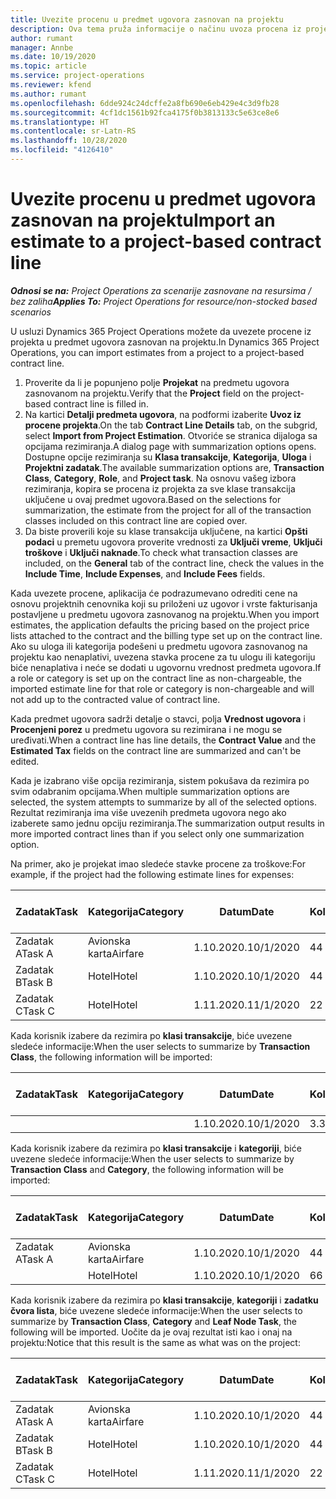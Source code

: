 ```yaml
---
title: Uvezite procenu u predmet ugovora zasnovan na projektu
description: Ova tema pruža informacije o načinu uvoza procena iz projekta u predmetu ugovora.
author: rumant
manager: Annbe
ms.date: 10/19/2020
ms.topic: article
ms.service: project-operations
ms.reviewer: kfend
ms.author: rumant
ms.openlocfilehash: 6dde924c24dcffe2a8fb690e6eb429e4c3d9fb28
ms.sourcegitcommit: 4cf1dc1561b92fca4175f0b3813133c5e63ce8e6
ms.translationtype: HT
ms.contentlocale: sr-Latn-RS
ms.lasthandoff: 10/28/2020
ms.locfileid: "4126410"
---
```

# <a name="import-an-estimate-to-a-project-based-contract-line"></a><span data-ttu-id="9a445-103">Uvezite procenu u predmet ugovora zasnovan na projektu</span><span class="sxs-lookup"><span data-stu-id="9a445-103">Import an estimate to a project-based contract line</span></span>

<span data-ttu-id="9a445-104">_**Odnosi se na:** Project Operations za scenarije zasnovane na resursima / bez zaliha_</span><span class="sxs-lookup"><span data-stu-id="9a445-104">_**Applies To:** Project Operations for resource/non-stocked based scenarios_</span></span>

<span data-ttu-id="9a445-105">U usluzi Dynamics 365 Project Operations možete da uvezete procene iz projekta u predmet ugovora zasnovan na projektu.</span><span class="sxs-lookup"><span data-stu-id="9a445-105">In Dynamics 365 Project Operations, you can import estimates from a project to a project-based contract line.</span></span>

1. <span data-ttu-id="9a445-106">Proverite da li je popunjeno polje **Projekat** na predmetu ugovora zasnovanom na projektu.</span><span class="sxs-lookup"><span data-stu-id="9a445-106">Verify that the **Project** field on the project-based contract line is filled in.</span></span>
2. <span data-ttu-id="9a445-107">Na kartici **Detalji predmeta ugovora**, na podformi izaberite **Uvoz iz procene projekta**.</span><span class="sxs-lookup"><span data-stu-id="9a445-107">On the tab **Contract Line Details** tab, on the subgrid, select **Import from Project Estimation**.</span></span> <span data-ttu-id="9a445-108">Otvoriće se stranica dijaloga sa opcijama rezimiranja.</span><span class="sxs-lookup"><span data-stu-id="9a445-108">A dialog page with summarization options opens.</span></span> <span data-ttu-id="9a445-109">Dostupne opcije rezimiranja su **Klasa transakcije**, **Kategorija**, **Uloga** i **Projektni zadatak**.</span><span class="sxs-lookup"><span data-stu-id="9a445-109">The available summarization options are, **Transaction Class**, **Category**, **Role**, and **Project task**.</span></span> <span data-ttu-id="9a445-110">Na osnovu vašeg izbora rezimiranja, kopira se procena iz projekta za sve klase transakcija uključene u ovaj predmet ugovora.</span><span class="sxs-lookup"><span data-stu-id="9a445-110">Based on the selections for summarization, the estimate from the project for all of the transaction classes included on this contract line are copied over.</span></span> 
3. <span data-ttu-id="9a445-111">Da biste proverili koje su klase transakcija uključene, na kartici **Opšti podaci** u premetu ugovora proverite vrednosti za **Uključi vreme**, **Uključi troškove** i **Uključi naknade**.</span><span class="sxs-lookup"><span data-stu-id="9a445-111">To check what transaction classes are included, on the **General** tab of the contract line, check the values in the **Include Time**, **Include Expenses**, and **Include Fees** fields.</span></span>

<span data-ttu-id="9a445-112">Kada uvezete procene, aplikacija će podrazumevano odrediti cene na osnovu projektnih cenovnika koji su priloženi uz ugovor i vrste fakturisanja postavljene u predmetu ugovora zasnovanog na projektu.</span><span class="sxs-lookup"><span data-stu-id="9a445-112">When you import estimates, the application defaults the pricing based on the project price lists attached to the contract and the billing type set up on the contract line.</span></span> <span data-ttu-id="9a445-113">Ako su uloga ili kategorija podešeni u predmetu ugovora zasnovanog na projektu kao nenaplativi, uvezena stavka procene za tu ulogu ili kategoriju biće nenaplativa i neće se dodati u ugovornu vrednost predmeta ugovora.</span><span class="sxs-lookup"><span data-stu-id="9a445-113">If a role or category is set up on the contract line as non-chargeable, the imported estimate line for that role or category is non-chargeable and will not add up to the contracted value of contract line.</span></span>

<span data-ttu-id="9a445-114">Kada predmet ugovora sadrži detalje o stavci, polja **Vrednost ugovora** i **Procenjeni porez** u predmetu ugovora su rezimirana i ne mogu se uređivati.</span><span class="sxs-lookup"><span data-stu-id="9a445-114">When a contract line has line details, the **Contract Value** and the **Estimated Tax** fields on the contract line are summarized and can't be edited.</span></span>

<span data-ttu-id="9a445-115">Kada je izabrano više opcija rezimiranja, sistem pokušava da rezimira po svim odabranim opcijama.</span><span class="sxs-lookup"><span data-stu-id="9a445-115">When multiple summarization options are selected, the system attempts to summarize by all of the selected options.</span></span> <span data-ttu-id="9a445-116">Rezultat rezimiranja ima više uvezenih predmeta ugovora nego ako izaberete samo jednu opciju rezimiranja.</span><span class="sxs-lookup"><span data-stu-id="9a445-116">The summarization output results in more imported contract lines than if you select only one summarization option.</span></span>

<span data-ttu-id="9a445-117">Na primer, ako je projekat imao sledeće stavke procene za troškove:</span><span class="sxs-lookup"><span data-stu-id="9a445-117">For example, if the project had the following estimate lines for expenses:</span></span>

| <span data-ttu-id="9a445-118">Zadatak</span><span class="sxs-lookup"><span data-stu-id="9a445-118">Task</span></span> | <span data-ttu-id="9a445-119">Kategorija</span><span class="sxs-lookup"><span data-stu-id="9a445-119">Category</span></span> | <span data-ttu-id="9a445-120">Datum</span><span class="sxs-lookup"><span data-stu-id="9a445-120">Date</span></span> | <span data-ttu-id="9a445-121">Količina</span><span class="sxs-lookup"><span data-stu-id="9a445-121">Quantity</span></span> | <span data-ttu-id="9a445-122">Cena po jedinici</span><span class="sxs-lookup"><span data-stu-id="9a445-122">Unit price</span></span> | <span data-ttu-id="9a445-123">Iznos</span><span class="sxs-lookup"><span data-stu-id="9a445-123">Amount</span></span> |
| --- | --- | --- | --- | --- | --- |
| <span data-ttu-id="9a445-124">Zadatak A</span><span class="sxs-lookup"><span data-stu-id="9a445-124">Task A</span></span> | <span data-ttu-id="9a445-125">Avionska karta</span><span class="sxs-lookup"><span data-stu-id="9a445-125">Airfare</span></span> | <span data-ttu-id="9a445-126">1.10.2020.</span><span class="sxs-lookup"><span data-stu-id="9a445-126">10/1/2020</span></span> | <span data-ttu-id="9a445-127">4</span><span class="sxs-lookup"><span data-stu-id="9a445-127">4</span></span> | <span data-ttu-id="9a445-128">400</span><span class="sxs-lookup"><span data-stu-id="9a445-128">400</span></span> | <span data-ttu-id="9a445-129">1600</span><span class="sxs-lookup"><span data-stu-id="9a445-129">1600</span></span> |
| <span data-ttu-id="9a445-130">Zadatak B</span><span class="sxs-lookup"><span data-stu-id="9a445-130">Task B</span></span> | <span data-ttu-id="9a445-131">Hotel</span><span class="sxs-lookup"><span data-stu-id="9a445-131">Hotel</span></span> | <span data-ttu-id="9a445-132">1.10.2020.</span><span class="sxs-lookup"><span data-stu-id="9a445-132">10/1/2020</span></span> | <span data-ttu-id="9a445-133">4</span><span class="sxs-lookup"><span data-stu-id="9a445-133">4</span></span> | <span data-ttu-id="9a445-134">200</span><span class="sxs-lookup"><span data-stu-id="9a445-134">200</span></span> | <span data-ttu-id="9a445-135">800</span><span class="sxs-lookup"><span data-stu-id="9a445-135">800</span></span> |
| <span data-ttu-id="9a445-136">Zadatak C</span><span class="sxs-lookup"><span data-stu-id="9a445-136">Task C</span></span> | <span data-ttu-id="9a445-137">Hotel</span><span class="sxs-lookup"><span data-stu-id="9a445-137">Hotel</span></span> | <span data-ttu-id="9a445-138">1.11.2020.</span><span class="sxs-lookup"><span data-stu-id="9a445-138">11/1/2020</span></span> | <span data-ttu-id="9a445-139">2</span><span class="sxs-lookup"><span data-stu-id="9a445-139">2</span></span> | <span data-ttu-id="9a445-140">200</span><span class="sxs-lookup"><span data-stu-id="9a445-140">200</span></span> | <span data-ttu-id="9a445-141">400</span><span class="sxs-lookup"><span data-stu-id="9a445-141">400</span></span> |

<span data-ttu-id="9a445-142">Kada korisnik izabere da rezimira po **klasi transakcije**, biće uvezene sledeće informacije:</span><span class="sxs-lookup"><span data-stu-id="9a445-142">When the user selects to summarize by **Transaction Class**, the following information will be imported:</span></span>

| <span data-ttu-id="9a445-143">Zadatak</span><span class="sxs-lookup"><span data-stu-id="9a445-143">Task</span></span> | <span data-ttu-id="9a445-144">Kategorija</span><span class="sxs-lookup"><span data-stu-id="9a445-144">Category</span></span> | <span data-ttu-id="9a445-145">Datum</span><span class="sxs-lookup"><span data-stu-id="9a445-145">Date</span></span> | <span data-ttu-id="9a445-146">Količina</span><span class="sxs-lookup"><span data-stu-id="9a445-146">Quantity</span></span> | <span data-ttu-id="9a445-147">Cena po jedinici</span><span class="sxs-lookup"><span data-stu-id="9a445-147">Unit price</span></span> | <span data-ttu-id="9a445-148">Iznos</span><span class="sxs-lookup"><span data-stu-id="9a445-148">Amount</span></span> |
| --- | --- | --- | --- | --- | --- |
| &nbsp;  | &nbsp;  | <span data-ttu-id="9a445-149">1.10.2020.</span><span class="sxs-lookup"><span data-stu-id="9a445-149">10/1/2020</span></span> | <span data-ttu-id="9a445-150">3.34</span><span class="sxs-lookup"><span data-stu-id="9a445-150">3.34</span></span> | <span data-ttu-id="9a445-151">840</span><span class="sxs-lookup"><span data-stu-id="9a445-151">840</span></span> | <span data-ttu-id="9a445-152">2800</span><span class="sxs-lookup"><span data-stu-id="9a445-152">2800</span></span> |

<span data-ttu-id="9a445-153">Kada korisnik izabere da rezimira po **klasi transakcije** i **kategoriji**, biće uvezene sledeće informacije:</span><span class="sxs-lookup"><span data-stu-id="9a445-153">When the user selects to summarize by **Transaction Class** and **Category**, the following information will be imported:</span></span>

| <span data-ttu-id="9a445-154">Zadatak</span><span class="sxs-lookup"><span data-stu-id="9a445-154">Task</span></span> | <span data-ttu-id="9a445-155">Kategorija</span><span class="sxs-lookup"><span data-stu-id="9a445-155">Category</span></span> | <span data-ttu-id="9a445-156">Datum</span><span class="sxs-lookup"><span data-stu-id="9a445-156">Date</span></span> | <span data-ttu-id="9a445-157">Količina</span><span class="sxs-lookup"><span data-stu-id="9a445-157">Quantity</span></span> | <span data-ttu-id="9a445-158">Cena po jedinici</span><span class="sxs-lookup"><span data-stu-id="9a445-158">Unit price</span></span> | <span data-ttu-id="9a445-159">Iznos</span><span class="sxs-lookup"><span data-stu-id="9a445-159">Amount</span></span> |
| --- | --- | --- | --- | --- | --- |
| <span data-ttu-id="9a445-160">Zadatak A</span><span class="sxs-lookup"><span data-stu-id="9a445-160">Task A</span></span> | <span data-ttu-id="9a445-161">Avionska karta</span><span class="sxs-lookup"><span data-stu-id="9a445-161">Airfare</span></span> | <span data-ttu-id="9a445-162">1.10.2020.</span><span class="sxs-lookup"><span data-stu-id="9a445-162">10/1/2020</span></span> | <span data-ttu-id="9a445-163">4</span><span class="sxs-lookup"><span data-stu-id="9a445-163">4</span></span> | <span data-ttu-id="9a445-164">400</span><span class="sxs-lookup"><span data-stu-id="9a445-164">400</span></span> | <span data-ttu-id="9a445-165">1600</span><span class="sxs-lookup"><span data-stu-id="9a445-165">1600</span></span> |
| &nbsp;  | <span data-ttu-id="9a445-166">Hotel</span><span class="sxs-lookup"><span data-stu-id="9a445-166">Hotel</span></span> | <span data-ttu-id="9a445-167">1.10.2020.</span><span class="sxs-lookup"><span data-stu-id="9a445-167">10/1/2020</span></span> | <span data-ttu-id="9a445-168">6</span><span class="sxs-lookup"><span data-stu-id="9a445-168">6</span></span> | <span data-ttu-id="9a445-169">200</span><span class="sxs-lookup"><span data-stu-id="9a445-169">200</span></span> | <span data-ttu-id="9a445-170">1200</span><span class="sxs-lookup"><span data-stu-id="9a445-170">1200</span></span> |

<span data-ttu-id="9a445-171">Kada korisnik izabere da rezimira po **klasi transakcije**, **kategoriji** i **zadatku čvora lista**, biće uvezene sledeće informacije:</span><span class="sxs-lookup"><span data-stu-id="9a445-171">When the user selects to summarize by **Transaction Class**, **Category** and **Leaf Node Task**, the following will be imported.</span></span> <span data-ttu-id="9a445-172">Uočite da je ovaj rezultat isti kao i onaj na projektu:</span><span class="sxs-lookup"><span data-stu-id="9a445-172">Notice that this result is the same as what was on the project:</span></span>

| <span data-ttu-id="9a445-173">Zadatak</span><span class="sxs-lookup"><span data-stu-id="9a445-173">Task</span></span> | <span data-ttu-id="9a445-174">Kategorija</span><span class="sxs-lookup"><span data-stu-id="9a445-174">Category</span></span> | <span data-ttu-id="9a445-175">Datum</span><span class="sxs-lookup"><span data-stu-id="9a445-175">Date</span></span> | <span data-ttu-id="9a445-176">Količina</span><span class="sxs-lookup"><span data-stu-id="9a445-176">Quantity</span></span> | <span data-ttu-id="9a445-177">Cena po jedinici</span><span class="sxs-lookup"><span data-stu-id="9a445-177">Unit price</span></span> | <span data-ttu-id="9a445-178">Iznos</span><span class="sxs-lookup"><span data-stu-id="9a445-178">Amount</span></span> |
| --- | --- | --- | --- | --- | --- |
| <span data-ttu-id="9a445-179">Zadatak A</span><span class="sxs-lookup"><span data-stu-id="9a445-179">Task A</span></span> | <span data-ttu-id="9a445-180">Avionska karta</span><span class="sxs-lookup"><span data-stu-id="9a445-180">Airfare</span></span> | <span data-ttu-id="9a445-181">1.10.2020.</span><span class="sxs-lookup"><span data-stu-id="9a445-181">10/1/2020</span></span> | <span data-ttu-id="9a445-182">4</span><span class="sxs-lookup"><span data-stu-id="9a445-182">4</span></span> | <span data-ttu-id="9a445-183">400</span><span class="sxs-lookup"><span data-stu-id="9a445-183">400</span></span> | <span data-ttu-id="9a445-184">1600</span><span class="sxs-lookup"><span data-stu-id="9a445-184">1600</span></span> |
| <span data-ttu-id="9a445-185">Zadatak B</span><span class="sxs-lookup"><span data-stu-id="9a445-185">Task B</span></span> | <span data-ttu-id="9a445-186">Hotel</span><span class="sxs-lookup"><span data-stu-id="9a445-186">Hotel</span></span> | <span data-ttu-id="9a445-187">1.10.2020.</span><span class="sxs-lookup"><span data-stu-id="9a445-187">10/1/2020</span></span> | <span data-ttu-id="9a445-188">4</span><span class="sxs-lookup"><span data-stu-id="9a445-188">4</span></span> | <span data-ttu-id="9a445-189">200</span><span class="sxs-lookup"><span data-stu-id="9a445-189">200</span></span> | <span data-ttu-id="9a445-190">800</span><span class="sxs-lookup"><span data-stu-id="9a445-190">800</span></span> |
| <span data-ttu-id="9a445-191">Zadatak C</span><span class="sxs-lookup"><span data-stu-id="9a445-191">Task C</span></span> | <span data-ttu-id="9a445-192">Hotel</span><span class="sxs-lookup"><span data-stu-id="9a445-192">Hotel</span></span> | <span data-ttu-id="9a445-193">1.11.2020.</span><span class="sxs-lookup"><span data-stu-id="9a445-193">11/1/2020</span></span> | <span data-ttu-id="9a445-194">2</span><span class="sxs-lookup"><span data-stu-id="9a445-194">2</span></span> | <span data-ttu-id="9a445-195">200</span><span class="sxs-lookup"><span data-stu-id="9a445-195">200</span></span> | <span data-ttu-id="9a445-196">400</span><span class="sxs-lookup"><span data-stu-id="9a445-196">400</span></span> |
